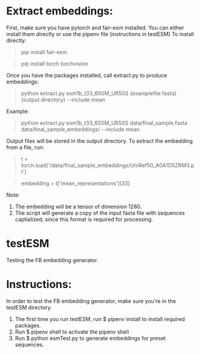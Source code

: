 # Extract embeddings:

First, make sure you have pytorch and fair-esm installed. You can either install them directly or use the pipenv file (instructions in testESM)
To install directly: 
> pip install fair-esm

> pip install torch torchvision

Once you have the packages installed, call extract.py to produce embeddings:
> python extract.py esm1b_t33_650M_UR50S {examplefile.fasta} {output directory} --include mean

Example: 
> python extract.py esm1b_t33_650M_UR50S data/final_sample.fasta data/final_sample_embeddings/ --include mean

Output files will be stored in the output directory. To extract the embedding from a file, run:
> t = torch.load('/data/final_sample_embeddings/UniRef50_A0A1D5ZRM3.pt')

> embedding = t['mean_representations'][33]

Note: 
1. The embedding will be a tensor of dimension 1280. 
2. The script will generate a copy of the input fasta file with sequences captialized, since this format is required for processing.

# testESM
Testing the FB embedding generator.

# Instructions:
In order to test the FB embedding generator, make sure you're in the testESM directory. 

1. The first time you run testESM, run $ pipenv install to install required packages. 
2. Run $ pipenv shell to activate the pipenv shell
3. Run $ python esmTest.py to generate embeddings for preset sequences.
